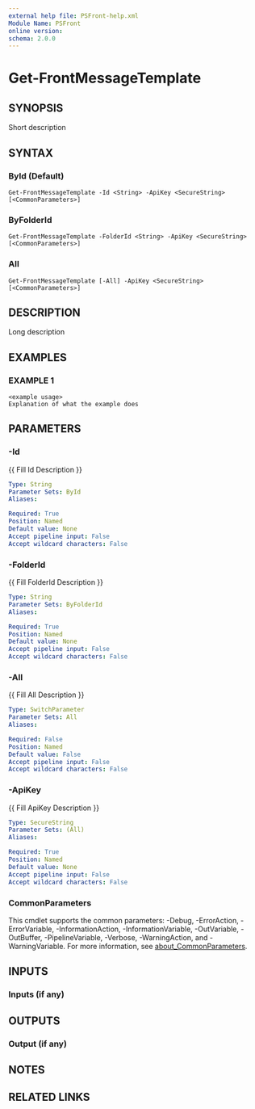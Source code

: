 ```yaml
---
external help file: PSFront-help.xml
Module Name: PSFront
online version:
schema: 2.0.0
---
```


# Get-FrontMessageTemplate

## SYNOPSIS
Short description

## SYNTAX

### ById (Default)
```
Get-FrontMessageTemplate -Id <String> -ApiKey <SecureString> [<CommonParameters>]
```

### ByFolderId
```
Get-FrontMessageTemplate -FolderId <String> -ApiKey <SecureString> [<CommonParameters>]
```

### All
```
Get-FrontMessageTemplate [-All] -ApiKey <SecureString> [<CommonParameters>]
```

## DESCRIPTION
Long description

## EXAMPLES

### EXAMPLE 1
```
<example usage>
Explanation of what the example does
```

## PARAMETERS

### -Id
{{ Fill Id Description }}

```yaml
Type: String
Parameter Sets: ById
Aliases:

Required: True
Position: Named
Default value: None
Accept pipeline input: False
Accept wildcard characters: False
```

### -FolderId
{{ Fill FolderId Description }}

```yaml
Type: String
Parameter Sets: ByFolderId
Aliases:

Required: True
Position: Named
Default value: None
Accept pipeline input: False
Accept wildcard characters: False
```

### -All
{{ Fill All Description }}

```yaml
Type: SwitchParameter
Parameter Sets: All
Aliases:

Required: False
Position: Named
Default value: False
Accept pipeline input: False
Accept wildcard characters: False
```

### -ApiKey
{{ Fill ApiKey Description }}

```yaml
Type: SecureString
Parameter Sets: (All)
Aliases:

Required: True
Position: Named
Default value: None
Accept pipeline input: False
Accept wildcard characters: False
```

### CommonParameters
This cmdlet supports the common parameters: -Debug, -ErrorAction, -ErrorVariable, -InformationAction, -InformationVariable, -OutVariable, -OutBuffer, -PipelineVariable, -Verbose, -WarningAction, and -WarningVariable. For more information, see [about_CommonParameters](http://go.microsoft.com/fwlink/?LinkID=113216).

## INPUTS

### Inputs (if any)
## OUTPUTS

### Output (if any)
## NOTES

## RELATED LINKS
